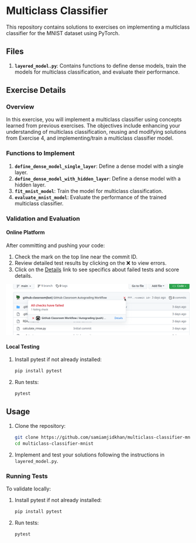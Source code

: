 # Multiclass Classifier

This repository contains solutions to exercises on implementing a multiclass classifier for the MNIST dataset using PyTorch.

## Files

1. **`layered_model.py`**: Contains functions to define dense models, train the models for multiclass classification, and evaluate their performance.

## Exercise Details

### Overview

In this exercise, you will implement a multiclass classifier using concepts learned from previous exercises. The objectives include enhancing your understanding of multiclass classification, reusing and modifying solutions from Exercise 4, and implementing/train a multiclass classifier model.

### Functions to Implement

1. **`define_dense_model_single_layer`**: Define a dense model with a single layer.
2. **`define_dense_model_with_hidden_layer`**: Define a dense model with a hidden layer.
3. **`fit_mnist_model`**: Train the model for multiclass classification.
4. **`evaluate_mnist_model`**: Evaluate the performance of the trained multiclass classifier.

### Validation and Evaluation

#### Online Platform

After committing and pushing your code:
1. Check the mark on the top line near the commit ID.
2. Review detailed test results by clicking on the ❌ to view errors.
3. Click on the [Details]() link to see specifics about failed tests and score details.

![screnshot](images/details_screenshot.png)

#### Local Testing

1. Install pytest if not already installed:
   ```sh
   pip install pytest
   ```
2. Run tests:
   ```sh
   pytest
   ```

## Usage

1. Clone the repository:
   ```sh
   git clone https://github.com/samiamjidkhan/multiclass-classifier-mnist.git
   cd multiclass-classifier-mnist
   ```

2. Implement and test your solutions following the instructions in `layered_model.py`.

### Running Tests

To validate locally:
1. Install pytest if not already installed:
   ```sh
   pip install pytest
   ```
2. Run tests:
   ```sh
   pytest
   ```

